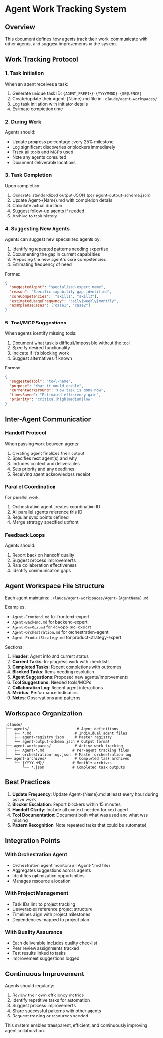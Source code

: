 # Agent Work Tracking System

## Overview

This document defines how agents track their work, communicate with other agents, and suggest improvements to the system.

## Work Tracking Protocol

### 1. Task Initiation

When an agent receives a task:
1. Generate unique task ID: `{AGENT_PREFIX}-{YYYYMMDD}-{SEQUENCE}`
2. Create/update their Agent-{Name}.md file in `.claude/agent-workspaces/`
3. Log task initiation with initiator details
4. Estimate completion time

### 2. During Work

Agents should:
- Update progress percentage every 25% milestone
- Log significant discoveries or blockers immediately
- Track all tools and MCPs used
- Note any agents consulted
- Document deliverable locations

### 3. Task Completion

Upon completion:
1. Generate standardized output JSON (per agent-output-schema.json)
2. Update Agent-{Name}.md with completion details
3. Calculate actual duration
4. Suggest follow-up agents if needed
5. Archive to task history

### 4. Suggesting New Agents

Agents can suggest new specialized agents by:
1. Identifying repeated patterns needing expertise
2. Documenting the gap in current capabilities
3. Proposing the new agent's core competencies
4. Estimating frequency of need

Format:
```json
{
  "suggestedAgent": "specialized-expert-name",
  "reason": "Specific capability gap identified",
  "coreCompetencies": ["skill1", "skill2"],
  "estimatedUsageFrequency": "daily|weekly|monthly",
  "exampleUseCases": ["case1", "case2"]
}
```

### 5. Tool/MCP Suggestions

When agents identify missing tools:
1. Document what task is difficult/impossible without the tool
2. Specify desired functionality
3. Indicate if it's blocking work
4. Suggest alternatives if known

Format:
```json
{
  "suggestedTool": "tool-name",
  "purpose": "What it would enable",
  "currentWorkaround": "How task is done now",
  "timesSaved": "Estimated efficiency gain",
  "priority": "critical|high|medium|low"
}
```

## Inter-Agent Communication

### Handoff Protocol

When passing work between agents:
1. Creating agent finalizes their output
2. Specifies next agent(s) and why
3. Includes context and deliverables
4. Sets priority and any deadlines
5. Receiving agent acknowledges receipt

### Parallel Coordination

For parallel work:
1. Orchestration agent creates coordination ID
2. All parallel agents reference this ID
3. Regular sync points defined
4. Merge strategy specified upfront

### Feedback Loops

Agents should:
1. Report back on handoff quality
2. Suggest process improvements
3. Rate collaboration effectiveness
4. Identify communication gaps

## Agent Workspace File Structure

Each agent maintains: `.claude/agent-workspaces/Agent-{AgentName}.md`

Examples:
- `Agent-Frontend.md` for frontend-expert
- `Agent-Backend.md` for backend-expert
- `Agent-DevOps.md` for devops-sre-expert
- `Agent-Orchestration.md` for orchestration-agent
- `Agent-ProductStrategy.md` for product-strategy-expert

Sections:
1. **Header**: Agent info and current status
2. **Current Tasks**: In-progress work with checklists
3. **Completed Tasks**: Recent completions with outcomes
4. **Blocked Tasks**: Items needing resolution
5. **Agent Suggestions**: Proposed new agents/improvements
6. **Tool Suggestions**: Needed tools/MCPs
7. **Collaboration Log**: Recent agent interactions
8. **Metrics**: Performance indicators
9. **Notes**: Observations and patterns

## Workspace Organization

```
.claude/
├── agents/                      # Agent definitions
│   ├── *.md                    # Individual agent files
│   ├── agent-registry.json     # Master registry
│   └── agent-output-schema.json # Output format
├── agent-workspaces/           # Active work tracking
│   ├── Agent-*.md             # Per-agent tracking files
│   └── orchestration-log.json  # Master orchestration log
└── agent-archives/             # Completed task archives
    └── {YYYY-MM}/             # Monthly archives
        └── *.json             # Completed task outputs
```

## Best Practices

1. **Update Frequency**: Update Agent-{Name}.md at least every hour during active work
2. **Blocker Escalation**: Report blockers within 15 minutes
3. **Handoff Clarity**: Include all context needed for next agent
4. **Tool Documentation**: Document both what was used and what was missing
5. **Pattern Recognition**: Note repeated tasks that could be automated

## Integration Points

### With Orchestration Agent
- Orchestration agent monitors all Agent-*.md files
- Aggregates suggestions across agents
- Identifies optimization opportunities
- Manages resource allocation

### With Project Management
- Task IDs link to project tracking
- Deliverables reference project structure
- Timelines align with project milestones
- Dependencies mapped to project plan

### With Quality Assurance
- Each deliverable includes quality checklist
- Peer review assignments tracked
- Test results linked to tasks
- Improvement suggestions logged

## Continuous Improvement

Agents should regularly:
1. Review their own efficiency metrics
2. Identify repetitive tasks for automation
3. Suggest process improvements
4. Share successful patterns with other agents
5. Request training or resources needed

This system enables transparent, efficient, and continuously improving agent collaboration.